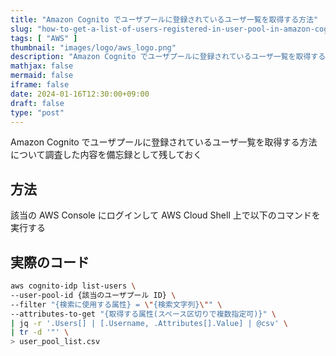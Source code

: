 ```yaml
---
title: "Amazon Cognito でユーザプールに登録されているユーザ一覧を取得する方法"
slug: "how-to-get-a-list-of-users-registered-in-user-pool-in-amazon-cognito"
tags: [ "AWS" ]
thumbnail: "images/logo/aws_logo.png"
description: "Amazon Cognito でユーザプールに登録されているユーザ一覧を取得する方法について調査した内容を備忘録として残しておく"
mathjax: false
mermaid: false
iframe: false
date: 2024-01-16T12:30:00+09:00
draft: false
type: "post"
---
```


Amazon Cognito でユーザプールに登録されているユーザ一覧を取得する方法について調査した内容を備忘録として残しておく

## 方法

該当の AWS Console にログインして AWS Cloud Shell 上で以下のコマンドを実行する

## 実際のコード

```bash
aws cognito-idp list-users \
--user-pool-id {該当のユーザプール ID} \
--filter "{検索に使用する属性} = \"{検索文字列}\"" \
--attributes-to-get "{取得する属性(スペース区切りで複数指定可)}" \
| jq -r '.Users[] | [.Username, .Attributes[].Value] | @csv' \
| tr -d '"' \
> user_pool_list.csv
```
